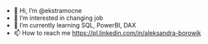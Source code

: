 - 👋 Hi, I’m @ekstramocne
- 👀 I’m interested in changing job
- 🌱 I’m currently learning SQL, PowerBI, DAX
- 📫 How to reach me https://pl.linkedin.com/in/aleksandra-borowik

<!---
ekstramocne/ekstramocne is a ✨ special ✨ repository because its `README.md` (this file) appears on your GitHub profile.
You can click the Preview link to take a look at your changes.
--->
